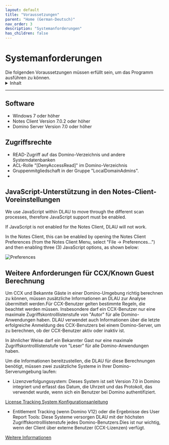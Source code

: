```yaml
---
layout: default
title: "Voraussetzungen"
parent: "Home (German-Deutsch)"
nav_order: 3
description: "Systemanforderungen"
has_children: false
---
```


<h1>Systemanforderungen</h1>
Die folgenden Voraussetzungen müssen erfüllt sein, um das Programm ausführen zu können.

<details close markdown="block">
  <summary>
    Inhalt
  </summary>
  {: .text-delta }
1. TOC
{:toc}
</details>

---

## Software

- Windows 7 oder höher
- Notes Client Version 7.0.2 oder höher
- Domino Server Version 7.0 oder höher

## Zugriffsrechte

- READ-Zugriff auf das Domino-Verzeichnis und andere Systemdatenbanken
- ACL-Rolle "[DenyAccessRead]" im Domino-Verzeichnis
- Gruppenmitgliedschaft in der Gruppe "LocalDomainAdmins".
- 
## JavaScript-Unterstützung in den Notes-Client-Voreinstellungen

We use JavaScript within DLAU to move through the different scan processes, therefore JavaScript support must be enabled.

If JavaScript is not enabled for the Notes Client, DLAU will not work.

In the Notes Client, this can be enabled by opening the Notes Client Preferences (from the Notes Client Menu, select "File -> Preferences...") and then enabling three (3) JavaScript options, as shown below:

![Preferences](assets/images/png/notes-preferences.png)


## Weitere Anforderungen für CCX/Known Guest Berechnung

Um CCX und Bekannte Gäste in einer Domino-Umgebung richtig berechnen zu können, müssen zusätzliche Informationen an DLAU zur Analyse übermittelt werden.Für CCX-Benutzer gelten bestimmte Regeln, die beachtet werden müssen. Insbesondere darf ein CCX-Benutzer nur eine maximale Zugriffskontrolllistenstufe von "Autor" für alle Domino-Anwendungen haben. DLAU verwendet auch Informationen über die letzte erfolgreiche Anmeldung des CCX-Benutzers bei einem Domino-Server, um zu berechnen, ob der CCX-Benutzer aktiv oder inaktiv ist.

In ähnlicher Weise darf ein Bekannter Gast nur eine maximale Zugriffskontrolllistenstufe von "Leser" für alle Domino-Anwendungen haben.

Um die Informationen bereitzustellen, die DLAU für diese Berechnungen benötigt, müssen zwei zusätzliche Systeme in Ihrer Domino-Serverumgebung laufen:

* Lizenzverfolgungssystem: Dieses System ist seit Version 7.0 in Domino integriert und erfasst das Datum, die Uhrzeit und das Protokoll, das verwendet wurde, wenn sich ein Benutzer bei Domino authentifiziert.
 
[License Tracking System Konfigurationsanleitung](https://help.hcltechsw.com/domino/9.0.1/admin/admin/conf_licensetracking_t.html)

* Entitlement Tracking (wenn Domino V12) oder die Ergebnisse des User Report Tools: Diese Systeme versorgen DLAU mit der höchsten Zugriffskontrolllistenstufe jedes Domino-Benutzers.Dies ist nur wichtig, wenn der Client über externe Benutzer (CCX-Lizenzen) verfügt.

[Weitere Informationen](https://opensource.hcltechsw.com/domino-license-analysis-utility-DLAU/instructions/#schritt-6---entitlement-tracking--user-report-tool-scan)
